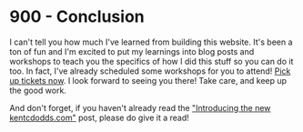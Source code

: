 # 900 - Conclusion

I can't tell you how much I've learned from building this website. It's been a ton of fun and I'm excited to put my learnings into blog posts and workshops to teach you the specifics of how I did this stuff so you can do it too. In fact, I've already scheduled some workshops for you to attend! [Pick up tickets now](https://kentcdodds.com/workshops). I look forward to seeing you there! Take care, and keep up the good work.

And don't forget, if you haven't already read the ["Introducing the new kentcdodds.com"](https://kentcdodds.com/blog/introducing-the-new-kentcdodds.com) post, please do give it a read!
